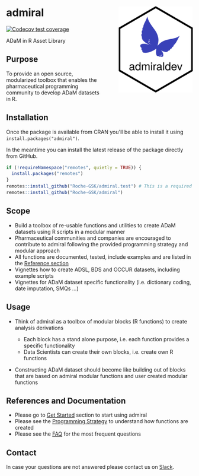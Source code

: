 # admiral <img src="man/figures/logo.png" align="right" width="200" style="margin-left:50px;"/>

<!-- badges: start -->
[![Codecov test coverage](https://codecov.io/gh/Roche-GSK/admiral/branch/master/graph/badge.svg)](https://codecov.io/gh/Roche-GSK/admiral?branch=master)
<!-- badges: end -->

ADaM in R Asset Library

## Purpose

To provide an open source, modularized toolbox that enables the pharmaceutical programming community to develop ADaM datasets in R.

## Installation

Once the package is available from CRAN you'll be able to install it using `install.packages("admiral")`.

In the meantime you can install the latest release of the package directly from GitHub.

```r
if (!requireNamespace("remotes", quietly = TRUE)) {
  install.packages("remotes")
}
remotes::install_github("Roche-GSK/admiral.test") # This is a required dependency of {admiral}
remotes::install_github("Roche-GSK/admiral")
```

## Scope

* Build a toolbox of re-usable functions and utilities to create ADaM datasets using R scripts in a modular manner
* Pharmaceutical communities and companies are encouraged to contribute to admiral following the provided programming strategy and modular approach
* All functions are documented, tested, include examples and are listed in the
[Reference section](https://roche-gsk.github.io/admiral/reference/index.html)
* Vignettes how to create ADSL, BDS and OCCUR datasets, including example scripts
* Vignettes for ADaM dataset specific functionality (i.e. dictionary coding, date imputation, SMQs ...)

## Usage

* Think of admiral as a toolbox of modular blocks (R functions) to create analysis derivations
    * Each block has a stand alone purpose, i.e. each function provides a specific functionality
    * Data Scientists can create their own blocks, i.e. create own R functions

* Constructing ADaM dataset should become like building out of blocks that are based on admiral modular functions and user created modular functions


## References and Documentation

* Please go to [Get Started](https://roche-gsk.github.io/admiral/articles/admiral.html) section to start using admiral
* Please see the [Programming Strategy](https://roche-gsk.github.io/admiral/articles/programming_strategy.html) to understand how functions are created
* Please see the [FAQ](https://roche-gsk.github.io/admiral/articles/faq.html) for the most frequent questions

## Contact 

In case your questions are not answered please contact us on [Slack](https://app.slack.com/client/T028PB489D3/C02M8KN8269).
